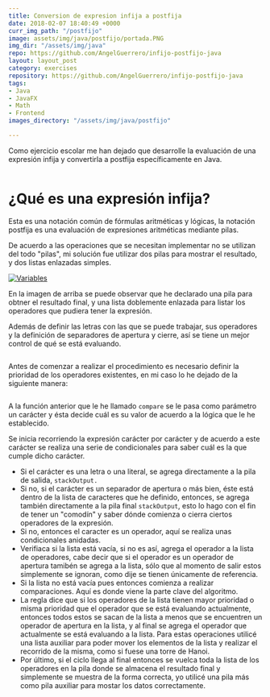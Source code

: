 ```yaml
---
title: Conversion de expresion infija a postfija
date: 2018-02-07 18:40:49 +0000
curr_img_path: "/postfijo"
image: assets/img/java/postfijo/portada.PNG
img_dir: "/assets/img/java"
repo: https://github.com/AngelGuerrero/infijo-postfijo-java
layout: layout_post
category: exercises
repository: https://github.com/AngelGuerrero/infijo-postfijo-java
tags:
- Java
- JavaFX
- Math
- Frontend
images_directory: "/assets/img/java/postfijo"

---
```

Como ejercicio escolar me han dejado que desarrolle la evaluación de una expresión infija y convertirla a postfija
específicamente en Java.

<a href="{{ site.baseurl }}{{ page.img_dir }}{{ page.curr_img_path }}/aplicacion.PNG">
  <img src="{{ site.baseurl }}{{ page.img_dir }}{{ page.curr_img_path }}/aplicacion.PNG" alt="">
</a>


# ¿Qué es una expresión infija?

Esta es una notación común de fórmulas aritméticas y lógicas, la notación postfija es una evaluación de expresiones
aritméticas mediante pilas.

De acuerdo a las operaciones que se necesitan implementar no se utilizan del todo "pilas", mi solución fue utilizar dos
pilas para mostrar el resultado, y dos listas enlazadas simples.

<a href="{{ site.baseurl }}{{ page.img_dir }}{{ page.curr_img_path }}/variables.PNG">
  <img src="{{ site.baseurl }}{{ page.img_dir }}{{ page.curr_img_path }}/variables.PNG" alt="Variables" class="img__responsive">
</a>

En la imagen de arriba se puede observar que he declarado una pila para obtner el resultado final, y una lista
doblemente enlazada para listar los operadores que pudiera tener la expresión.

Además de definir las letras con las que se puede trabajar, sus operadores y la definición de separadores de apertura y
cierre, así se tiene un mejor control de qué se está evaluando.

<a href="{{ site.baseurl }}{{ page.img_dir }}{{ page.curr_img_path }}/variables_2.PNG">
  <img src="{{ site.baseurl }}{{ page.img_dir }}{{ page.curr_img_path }}/variables_2.PNG" alt="" srcset="">
</a>

Antes de comenzar a realizar el procedimiento es necesario definir la prioridad de los operadores existentes, en mi
caso lo he dejado de la siguiente manera:

<a href="{{ site.baseurl }}{{ page.img_dir }}{{ page.curr_img_path }}/prioridad_de_operadores.PNG">
  <img src="{{ site.baseurl }}{{ page.img_dir }}{{ page.curr_img_path }}/prioridad_de_operadores.PNG" alt="" srcset="">
</a>

A la función anterior que le he llamado `compare` se le pasa como parámetro un carácter y ésta decide cuál es su valor
de acuerdo a la lógica que le he establecido.

Se inicia recorriendo la expresión carácter por carácter y de acuerdo a este carácter se realiza una serie de
condicionales para saber cuál es la que cumple dicho carácter.

* Si el carácter es una letra o una literal, se agrega directamente a la pila de salida, `stackOutput.`
* Si no, si el carácter es un separador de apertura o más bien, éste está dentro de la lista de caracteres que he
definido, entonces, se agrega también directamente a la pila final `stackOutput`, esto lo hago con el fin de tener un
"comodín" y saber dónde comienza o cierra ciertos operadores de la expresión.
* Si no, entonces el caracter es un operador, aquí se realiza unas condicionales anidadas.
* Verifiaca si la lista está vacía, si no es así, agrega el operador a la lista de operadores, cabe decir que si el
operador es un operador de apertura tamibén se agrega a la lista, sólo que al momento de salir estos simplemente se
ignoran, como dije se tienen únicamente de referencia.
* Si la lista no está vacía pues entonces comienza a realizar comparaciones. Aquí es donde viene la parte clave del
algoritmo.
* La regla dice que si los operadores de la lista tienen mayor prioridad o misma prioridad que el operador que se está
evaluando actualmente, entonces todos estos se sacan de la lista a menos que se encuentren un operador de apertura en
la lista, y al final se agrega el operador que actualmente se está evaluando a la lista. Para estas operaciones utilicé
una lista auxiliar para poder mover los elementos de la lista y realizar el recorrido de la misma, como si fuese una
torre de Hanoi.
* Por último, si el ciclo llega al final entonces se vuelca toda la lista de los operadores en la pila donde se
almacena el resultado final y simplemente se muestra de la forma correcta, yo utilicé una pila más como pila auxiliar
para mostar los datos correctamente.

<a href="{{ site.baseurl }}{{ page.img_dir }}{{ page.curr_img_path }}/portada.PNG">
  <img class="img__responsive" src="{{ site.baseurl }}{{ page.img_dir }}{{ page.curr_img_path }}/portada.PNG" alt=""
    srcset="">
</a>
